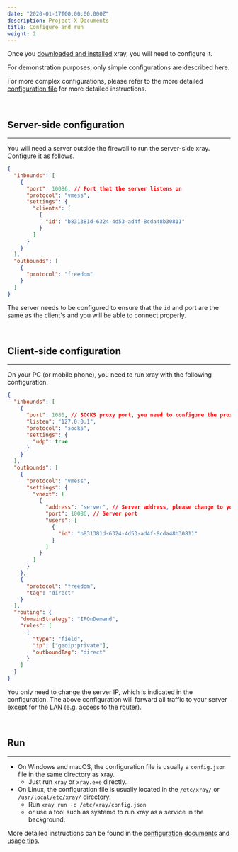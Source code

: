 ```yaml
---
date: "2020-01-17T00:00:00.000Z"
description: Project X Documents
title: Configure and run
weight: 2
---
```


Once you [downloaded and installed](../install) xray, you will need to configure it.

For demonstration purposes, only simple configurations are described here.

For more complex configurations, please refer to the more detailed [configuration file](../../config) for more detailed instructions.

<br />

## Server-side configuration

---

You will need a server outside the firewall to run the server-side xray. Configure it as follows.

```json
{
  "inbounds": [
    {
      "port": 10086, // Port that the server listens on
      "protocol": "vmess",
      "settings": {
        "clients": [
          {
            "id": "b831381d-6324-4d53-ad4f-8cda48b30811"
          }
        ]
      }
    }
  ],
  "outbounds": [
    {
      "protocol": "freedom"
    }
  ]
}
```

The server needs to be configured to ensure that the `id` and port are the same as the client's and you will be able to connect properly.

<br />

## Client-side configuration

---

On your PC (or mobile phone), you need to run xray with the following configuration.

```json
{
  "inbounds": [
    {
      "port": 1080, // SOCKS proxy port, you need to configure the proxy in your browser and point to this port
      "listen": "127.0.0.1",
      "protocol": "socks",
      "settings": {
        "udp": true
      }
    }
  ],
  "outbounds": [
    {
      "protocol": "vmess",
      "settings": {
        "vnext": [
          {
            "address": "server", // Server address, please change to your own server ip or domain name
            "port": 10086, // Server port
            "users": [
              {
                "id": "b831381d-6324-4d53-ad4f-8cda48b30811"
              }
            ]
          }
        ]
      }
    },
    {
      "protocol": "freedom",
      "tag": "direct"
    }
  ],
  "routing": {
    "domainStrategy": "IPOnDemand",
    "rules": [
      {
        "type": "field",
        "ip": ["geoip:private"],
        "outboundTag": "direct"
      }
    ]
  }
}
```

You only need to change the server IP, which is indicated in the configuration. The above configuration will forward all traffic to your server except for the LAN (e.g. access to the router).

<br />

## Run

---

- On Windows and macOS, the configuration file is usually a `config.json` file in the same directory as xray.
    - Just run `xray` or `xray.exe` directly.
- On Linux, the configuration file is usually located in the `/etc/xray/` or `/usr/local/etc/xray/` directory.
    - Run `xray run -c /etc/xray/config.json`
    - or use a tool such as systemd to run xray as a service in the background.

More detailed instructions can be found in the [configuration documents](../../config) and [usage tips](../../documents).
